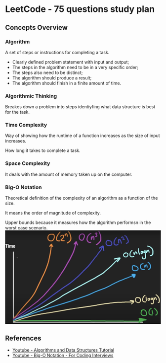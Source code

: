 # LeetCode - 75 questions study plan

## Concepts Overview

### Algorithm
A set of steps or instructions for completing a task.
- Clearly defined problem statement with input and output;
- The steps in the algorithm need to be in a very specific order;
- The steps also need to be distinct;
- The algorithm should produce a result;
- The algorithm should finish in a finite amount of time.

### Algorithmic Thinking
Breakes down a problem into steps identiyfing what data structure is best for the task.

### Time Complexity
Way of showing how the runtime of a function increases as the size of input increases.

How long it takes to complete a task.

### Space Complexity
It deals with the amount of memory taken up on the computer.

### Big-O Notation
Theoretical definition of the complexity of an algorithm as a function of the size.

It means the order of magnitude of complexity.

Upper bounds because it measures how the algorithm performsn in the worst case scenario.
<img src="./docs/algorithmic-complexity.png">

## References
- [Youtube - Algorithms and Data Structures Tutorial](https://www.youtube.com/watch?v=8hly31xKli0)
- [Youtube - Big-O Notation - For Coding Interviews](https://www.youtube.com/watch?v=BgLTDT03QtU)